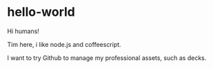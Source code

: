 # hello-world

Hi humans!

Tim here, i like node.js and coffeescript.

I want to try Github to manage my professional assets, such as decks.
